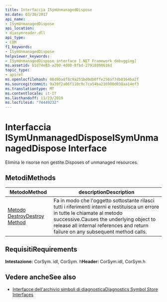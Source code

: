 ```yaml
---
title: Interfaccia ISymUnmanagedDispose
ms.date: 03/30/2017
api_name:
- ISymUnmanagedDispose
api_location:
- diasymreader.dll
api_type:
- COM
f1_keywords:
- ISymUnmanagedDispose
helpviewer_keywords:
- ISymUnmanagedDispose interface [.NET Framework debugging]
ms.assetid: b1d74e83-a200-4d00-8fbd-27918808616d
topic_type:
- apiref
ms.openlocfilehash: 08d9ba8f8c9a251bd0db0ffe256af7db0164ba2f
ms.sourcegitcommit: 9a39f2a06f110c9c7ca54ba216900d038aa14ef3
ms.translationtype: MT
ms.contentlocale: it-IT
ms.lasthandoff: 11/23/2019
ms.locfileid: "74449232"
---
```

# <a name="isymunmanageddispose-interface"></a><span data-ttu-id="5325f-102">Interfaccia ISymUnmanagedDispose</span><span class="sxs-lookup"><span data-stu-id="5325f-102">ISymUnmanagedDispose Interface</span></span>
<span data-ttu-id="5325f-103">Elimina le risorse non gestite.</span><span class="sxs-lookup"><span data-stu-id="5325f-103">Disposes of unmanaged resources.</span></span>  
  
## <a name="methods"></a><span data-ttu-id="5325f-104">Metodi</span><span class="sxs-lookup"><span data-stu-id="5325f-104">Methods</span></span>  
  
|<span data-ttu-id="5325f-105">Metodo</span><span class="sxs-lookup"><span data-stu-id="5325f-105">Method</span></span>|<span data-ttu-id="5325f-106">description</span><span class="sxs-lookup"><span data-stu-id="5325f-106">Description</span></span>|  
|------------|-----------------|  
|[<span data-ttu-id="5325f-107">Metodo Destroy</span><span class="sxs-lookup"><span data-stu-id="5325f-107">Destroy Method</span></span>](../../../../docs/framework/unmanaged-api/diagnostics/isymunmanageddispose-destroy-method.md)|<span data-ttu-id="5325f-108">Fa in modo che l'oggetto sottostante rilasci tutti i riferimenti interni e restituisca un errore in tutte le chiamate al metodo successive.</span><span class="sxs-lookup"><span data-stu-id="5325f-108">Causes the underlying object to release all internal references and return failure on any subsequent method calls.</span></span>|  
  
## <a name="requirements"></a><span data-ttu-id="5325f-109">Requisiti</span><span class="sxs-lookup"><span data-stu-id="5325f-109">Requirements</span></span>  
 <span data-ttu-id="5325f-110">**Intestazione:** CorSym. idl, CorSym. h</span><span class="sxs-lookup"><span data-stu-id="5325f-110">**Header:** CorSym.idl, CorSym.h</span></span>  
  
## <a name="see-also"></a><span data-ttu-id="5325f-111">Vedere anche</span><span class="sxs-lookup"><span data-stu-id="5325f-111">See also</span></span>

- [<span data-ttu-id="5325f-112">Interfacce dell'archivio simboli di diagnostica</span><span class="sxs-lookup"><span data-stu-id="5325f-112">Diagnostics Symbol Store Interfaces</span></span>](../../../../docs/framework/unmanaged-api/diagnostics/diagnostics-symbol-store-interfaces.md)
